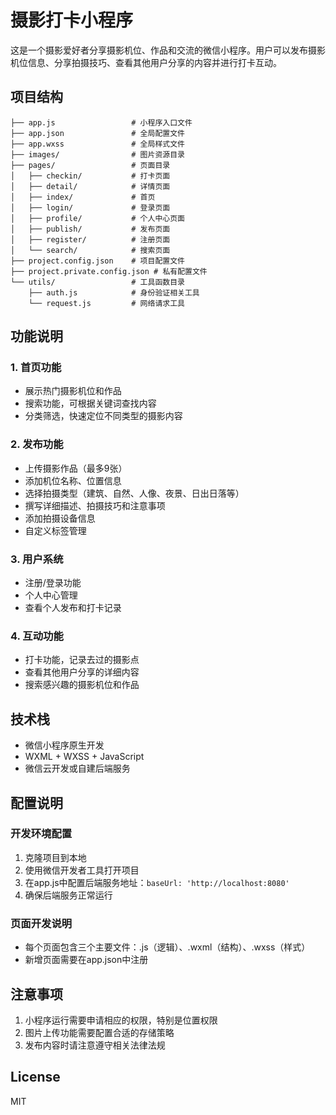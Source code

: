 # 摄影打卡小程序

这是一个摄影爱好者分享摄影机位、作品和交流的微信小程序。用户可以发布摄影机位信息、分享拍摄技巧、查看其他用户分享的内容并进行打卡互动。

## 项目结构

```
├── app.js                 # 小程序入口文件
├── app.json               # 全局配置文件
├── app.wxss               # 全局样式文件
├── images/                # 图片资源目录
├── pages/                 # 页面目录
│   ├── checkin/           # 打卡页面
│   ├── detail/            # 详情页面
│   ├── index/             # 首页
│   ├── login/             # 登录页面
│   ├── profile/           # 个人中心页面
│   ├── publish/           # 发布页面
│   ├── register/          # 注册页面
│   └── search/            # 搜索页面
├── project.config.json    # 项目配置文件
├── project.private.config.json # 私有配置文件
└── utils/                 # 工具函数目录
    ├── auth.js            # 身份验证相关工具
    └── request.js         # 网络请求工具
```

## 功能说明

### 1. 首页功能
- 展示热门摄影机位和作品
- 搜索功能，可根据关键词查找内容
- 分类筛选，快速定位不同类型的摄影内容

### 2. 发布功能
- 上传摄影作品（最多9张）
- 添加机位名称、位置信息
- 选择拍摄类型（建筑、自然、人像、夜景、日出日落等）
- 撰写详细描述、拍摄技巧和注意事项
- 添加拍摄设备信息
- 自定义标签管理

### 3. 用户系统
- 注册/登录功能
- 个人中心管理
- 查看个人发布和打卡记录

### 4. 互动功能
- 打卡功能，记录去过的摄影点
- 查看其他用户分享的详细内容
- 搜索感兴趣的摄影机位和作品

## 技术栈
- 微信小程序原生开发
- WXML + WXSS + JavaScript
- 微信云开发或自建后端服务

## 配置说明

### 开发环境配置
1. 克隆项目到本地
2. 使用微信开发者工具打开项目
3. 在app.js中配置后端服务地址：`baseUrl: 'http://localhost:8080'`
4. 确保后端服务正常运行

### 页面开发说明
- 每个页面包含三个主要文件：.js（逻辑）、.wxml（结构）、.wxss（样式）
- 新增页面需要在app.json中注册

## 注意事项
1. 小程序运行需要申请相应的权限，特别是位置权限
2. 图片上传功能需要配置合适的存储策略
3. 发布内容时请注意遵守相关法律法规

## License
MIT